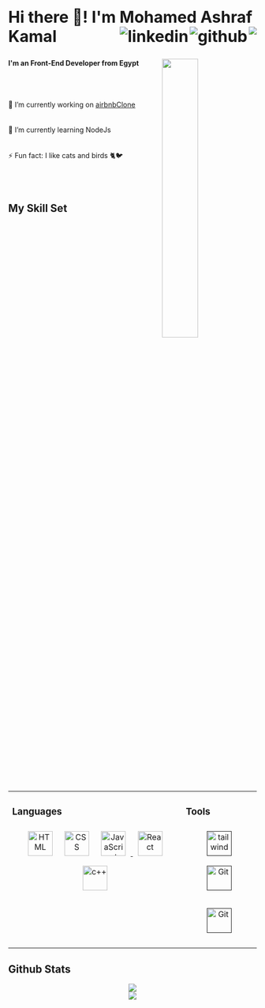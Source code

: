   
<h2 align="left" style="font-size: 2rem;">
  Hi there 👋! I'm Mohamed Ashraf  Kamal
    <a>
        <img align="right" src="https://kounter.tk/badge/MohamedAshrafElRokh.kounter?label=&color=52796f&style=for-the-badge&cntSuffix=%20Profile%20Views&silent=false" />
  </a>
    <a href="https://github.com/MohamedAshrafElRokh" target="_blank">
        <img align="right" src=https://img.shields.io/badge/github-%2324292e.svg?&style=for-the-badge&logo=github&logoColor=white alt=github style="margin-bottom: 5px;" />
    </a>
    <a href="https://linkedin.com/in/mohamedashrafkamal" target="_blank">
        <img align="right" src=https://img.shields.io/badge/linkedin-%231E77B5.svg?&style=for-the-badge&logo=linkedin&logoColor=white alt=linkedin style="margin-bottom: 5px;" />
    </a>  
</h2>

<img align="right" width="38%" src="https://cdn.discordapp.com/attachments/981587143094845490/1074368823651749918/octocat-1676010233258.png"/>

<h4 align="left">I'm an Front-End Developer from Egypt</h4>
<br><br>
<p align="left">🔭 I’m currently working on <a href="https://github.com/MohamedAshrafElRokh/airbnbClone">airbnbClone</a><br><br><br>🌱 I’m currently learning NodeJs<br><br><br>⚡ Fun fact: I like cats and birds 🐈🐦<br><br><br> 
<br/>

## My Skill Set  
<table><tr><td valign="top">

### Languages
<div align="center">  
<a href="https://html.com/" target="_blank"><img style="margin: 10px" src="https://cdn.discordapp.com/attachments/853372382647681025/1134616331170353212/logo-2582748_640-removebg-preview.png" alt="HTML" height="50" /></a>
<a href="https://developer.mozilla.org/en-US/docs/Web/CSS" target="_blank"><img style="margin: 10px" src="https://profilinator.rishav.dev/skills-assets/css3-original-wordmark.svg" alt="CSS" height="50" /></a>
<a href="#" target="_blank"><img style="margin: 10px" src="https://profilinator.rishav.dev/skills-assets/javascript-original.svg" alt="JavaScript" height="50" />
<a href="#" target="_blank"><img style="margin: 10px" src="https://profilinator.rishav.dev/skills-assets/react-original-wordmark.svg" alt="React" height="50" /></a>
<a href="#" target="_blank"><img style="margin: 10px" src="https://profilinator.rishav.dev/skills-assets/cplusplus-original.svg" alt="c++" height="50" /></a>  
</div>

</td><td valign="top">

### Tools  
<div align= "center">
<!-- android studio icon -->
<a href="" target="_blank"><img style="margin: 10px" src="https://profilinator.rishav.dev/skills-assets/tailwindcss.svg" alt="tailwind" height="50" /></a>
<!-- GitHub icon -->
<a href="" target="_blank"><img style="margin: 10px" src="https://profilinator.rishav.dev/skills-assets/git-scm-icon.svg" alt="Git" height="50" /></a>
  
<a href="" target="_blank"><img style="margin: 10px" src="https://cdn.discordapp.com/attachments/853372382647681025/1134616708066316440/2048px-Visual_Studio_Code_1.png" alt="Git" height="50" /></a>
</td></tr></table>  

## Github Stats  
<div align="center">

<img src="https://github-readme-stats.vercel.app/api?username=MohamedAshrafElRokh&show_icons=true&theme=vue-dark&count_private=true&hide_border=true"/>

</div>
  <div align="center">
  <img src="https://github-readme-streak-stats.herokuapp.com?user=MohamedAshrafElRokh&theme=onedark&hide_border=true&date_format=j%20M%5B%20Y%5D"/>
  </div>
<br>  
<br>  

